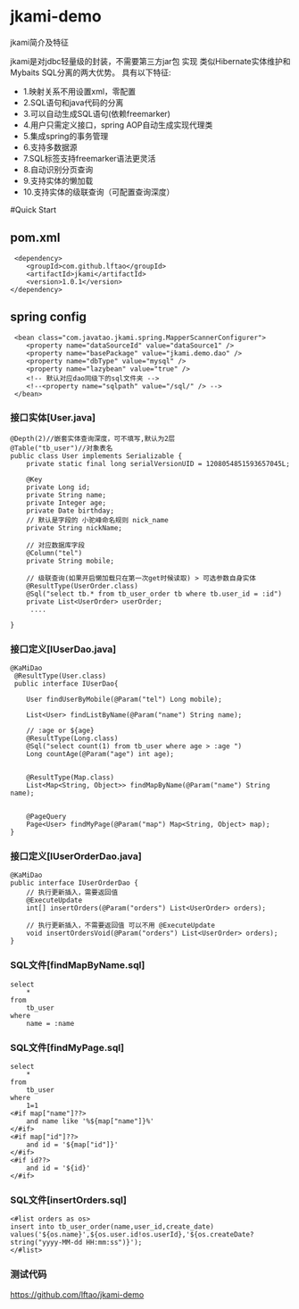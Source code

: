 # jkami-demo
jkami简介及特征

jkami是对jdbc轻量级的封装，不需要第三方jar包 实现 类似Hibernate实体维护和Mybaits SQL分离的两大优势。 具有以下特征:

* 1.映射关系不用设置xml，零配置
* 2.SQL语句和java代码的分离
* 3.可以自动生成SQL语句(依赖freemarker)
* 4.用户只需定义接口，spring AOP自动生成实现代理类
* 5.集成spring的事务管理
* 6.支持多数据源
* 7.SQL标签支持freemarker语法更灵活
* 8.自动识别分页查询
* 9.支持实体的懒加载
* 10.支持实体的级联查询（可配置查询深度）

#Quick Start

## pom.xml
	 <dependency>
	    <groupId>com.github.lftao</groupId>
	    <artifactId>jkami</artifactId>
	    <version>1.0.1</version>
	</dependency>
## spring config
	 <bean class="com.javatao.jkami.spring.MapperScannerConfigurer">
        <property name="dataSourceId" value="dataSource1" />
        <property name="basePackage" value="jkami.demo.dao" />
        <property name="dbType" value="mysql" />
        <property name="lazybean" value="true" />
        <!-- 默认对应dao同级下的sql文件夹 -->
        <!--<property name="sqlpath" value="/sql/" /> -->
	 </bean>

### 接口实体[User.java]
	@Depth(2)//嵌套实体查询深度，可不填写,默认为2层
	@Table("tb_user")//对象表名
	public class User implements Serializable {
	    private static final long serialVersionUID = 1208054851593657045L;
	  
	    @Key
	    private Long id;
	    private String name;
	    private Integer age;
	    private Date birthday;
	    // 默认是字段的 小驼峰命名规则 nick_name
	    private String nickName;
	    
	    // 对应数据库字段
	    @Column("tel")
	    private String mobile;
	    
	    // 级联查询(如果开启懒加载只在第一次get时候读取) > 可选参数自身实体
	    @ResultType(UserOrder.class)
	    @Sql("select tb.* from tb_user_order tb where tb.user_id = :id")
	    private List<UserOrder> userOrder;
		 ....
	
	}


### 接口定义[IUserDao.java]
    
    @KaMiDao
	 @ResultType(User.class)
	 public interface IUserDao{
	 
	    User findUserByMobile(@Param("tel") Long mobile);
	     
	    List<User> findListByName(@Param("name") String name);
	
	    // :age or ${age}
	    @ResultType(Long.class)
	    @Sql("select count(1) from tb_user where age > :age ")
	    Long countAge(@Param("age") int age);
	
	   
	    @ResultType(Map.class)
	    List<Map<String, Object>> findMapByName(@Param("name") String name);
	
	    
	    @PageQuery
	    Page<User> findMyPage(@Param("map") Map<String, Object> map);
    }
 ### 接口定义[IUserOrderDao.java]
 
	@KaMiDao
	public interface IUserOrderDao {
	    // 执行更新插入，需要返回值
	    @ExecuteUpdate
	    int[] insertOrders(@Param("orders") List<UserOrder> orders);
	
	    // 执行更新插入，不需要返回值 可以不用 @ExecuteUpdate
	    void insertOrdersVoid(@Param("orders") List<UserOrder> orders);
	}
 
    
    
### SQL文件[findMapByName.sql]
	select
		*
	from
		tb_user
	where
		name = :name


### SQL文件[findMyPage.sql]
	select
		*
	from
		tb_user
	where
		1=1
	<#if map["name"]??>
	    and name like '%${map["name"]}%'
	</#if>
	<#if map["id"]??>
	    and id = '${map["id"]}'
	</#if>
	<#if id??>
	    and id = '${id}'
	</#if>

### SQL文件[insertOrders.sql]

	<#list orders as os>
	insert into tb_user_order(name,user_id,create_date) values('${os.name}',${os.user.id!os.userId},'${os.createDate?string("yyyy-MM-dd HH:mm:ss")}');
	</#list>

### 测试代码
 https://github.com/lftao/jkami-demo
